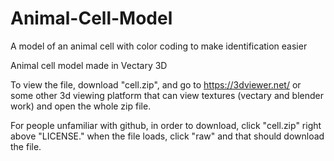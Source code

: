 # Animal-Cell-Model

A model of an animal cell with color coding to make identification easier

Animal cell model made in Vectary 3D

To view the file, download "cell.zip", and go to https://3dviewer.net/ or some other 3d viewing platform that can view textures (vectary and blender work) and open the whole zip file.

For people unfamiliar with github, in order to download, click "cell.zip" right above "LICENSE." when the file loads, click "raw" and that should download the file.
